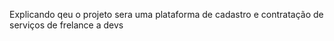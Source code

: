 
Explicando qeu o projeto sera uma plataforma de cadastro e contratação de serviços de frelance a devs 
